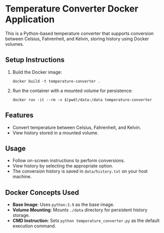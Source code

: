 # Temperature Converter Docker Application

This is a Python-based temperature converter that supports conversion between Celsius, Fahrenheit, and Kelvin, storing history using Docker volumes.

## Setup Instructions
1. Build the Docker image:
   ```
   docker build -t temperature-converter .
   ```
2. Run the container with a mounted volume for persistence:
   ```
   docker run -it --rm -v $(pwd)/data:/data temperature-converter
   ```

## Features
- Convert temperature between Celsius, Fahrenheit, and Kelvin.
- View history stored in a mounted volume.

## Usage
- Follow on-screen instructions to perform conversions.
- View history by selecting the appropriate option.
- The conversion history is saved in `data/history.txt` on your host machine.

## Docker Concepts Used
- **Base Image**: Uses `python:3.9` as the base image.
- **Volume Mounting**: Mounts `./data` directory for persistent history storage.
- **CMD Instruction**: Sets `python temperature_converter.py` as the default execution command.
```